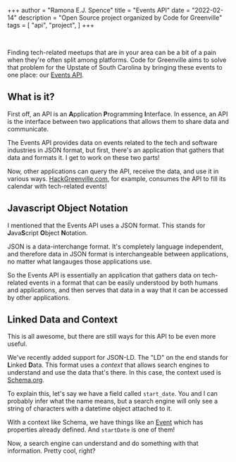 +++
author = "Ramona E.J. Spence"
title = "Events API"
date = "2022-02-14"
description = "Open Source project organized by Code for Greenville"
tags = [
    "api", "project",
]
+++

<br />

Finding tech-related meetups that are in your area can be a bit of a pain when they're often split among platforms. Code for Greenville aims to solve that problem for the Upstate of South Carolina by bringing these events to one place: our [Events API](https://github.com/codeforgreenville/upstate_tech_cal_service). <!--more-->

## **What is it?**
First off, an API is an **A**pplication **P**rogramming **I**nterface. In essence, an API is the interface between two applications that allows them to share data and communicate.

The Events API provides data on events related to the tech and software industries in JSON format, but first, there's an application that gathers that data and formats it. I get to work on these two parts!

Now, other applications can query the API, receive the data, and use it in various ways. [HackGreenville.com](https://hackgeenville.com), for example, consumes the API to fill its calendar with tech-related events!

## Javascript Object Notation

I mentioned that the Events API uses a JSON format. This stands for **J**ava**S**cript **O**bject **N**otation. 

JSON is a data-interchange format. It's completely language independent, and therefore data in JSON format is interchangeable between applications, no matter what langauges those applications use.

So the Events API is essentially an application that gathers data on tech-related events in a format that can be easily understood by both humans and applications, and then serves that data in a way that it can be accessed by other applications.


## Linked Data and Context

This is all awesome, but there are still ways for this API to be even more useful. 

We've recently added support for JSON-LD. The "LD" on the end stands for **L**inked **D**ata. This format uses a _context_ that allows search engines to understand and use the data that's there. In this case, the context used is [Schema.org](https://schema.org/).

To explain this, let's say we have a field called `start_date`. You and I can probably infer what the name means, but a search engine will only see a string of characters with a datetime object attached to it. 

With a context like Schema, we have things like an [Event](https://schema.org/Event) which has properties already defined. And `startDate` is one of them!

Now, a search engine can understand and do something with that information. Pretty cool, right?